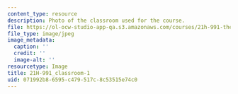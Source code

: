 ```yaml
---
content_type: resource
description: Photo of the classroom used for the course.
file: https://ol-ocw-studio-app-qa.s3.amazonaws.com/courses/21h-991-theories-and-methods-in-the-study-of-history-fall-2014/071992b86595c479517c8c53515e74c0_21H-991_classroom-1.JPG
file_type: image/jpeg
image_metadata:
  caption: ''
  credit: ''
  image-alt: ''
resourcetype: Image
title: 21H-991_classroom-1
uid: 071992b8-6595-c479-517c-8c53515e74c0
---
```


